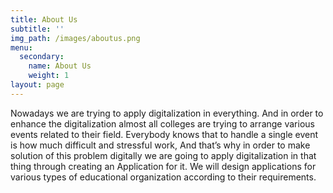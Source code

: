 ```yaml
---
title: About Us
subtitle: ''
img_path: /images/aboutus.png
menu:
  secondary:
    name: About Us
    weight: 1
layout: page
---
```

Nowadays we are trying to apply digitalization in everything. And in order to enhance the digitalization almost all colleges are trying to arrange various events related to their field. Everybody knows that to handle a single event is how much difficult and stressful work, And that’s why in order to make solution of this problem digitally we are going to apply digitalization in that thing through creating an Application for it. We will design applications for various types of educational organization according to their requirements.
